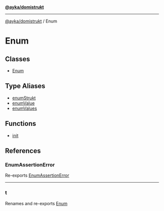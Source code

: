 [**@ayka/domistrukt**](../../README.md)

***

[@ayka/domistrukt](../../globals.md) / Enum

# Enum

## Classes

- [Enum](classes/Enum.md)

## Type Aliases

- [enumStrukt](type-aliases/enumStrukt.md)
- [enumValue](type-aliases/enumValue.md)
- [enumValues](type-aliases/enumValues.md)

## Functions

- [init](functions/init.md)

## References

### EnumAssertionError

Re-exports [EnumAssertionError](../Errors/classes/EnumAssertionError.md)

***

### t

Renames and re-exports [Enum](classes/Enum.md)
